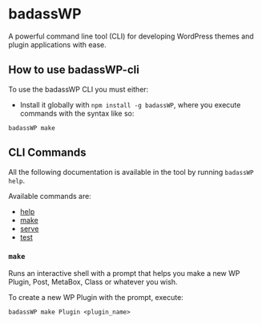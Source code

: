 # badassWP

A powerful command line tool (CLI) for developing WordPress themes and plugin applications with ease.

## How to use badassWP-cli

To use the badassWP CLI you must either:

- Install it globally with `npm install -g badassWP`, where you execute commands with the syntax like so:

```shell
badassWP make
```

## CLI Commands

All the following documentation is available in the tool by running `badassWP help`.

Available commands are:

- [help](#help)
- [make](#make)
- [serve](#serve)
- [test](#test)

### `make`

Runs an interactive shell with a prompt that helps you make a new WP Plugin, Post, MetaBox, Class or whatever you wish.

To create a new WP Plugin with the prompt, execute:

```shell
badassWP make Plugin <plugin_name>
```